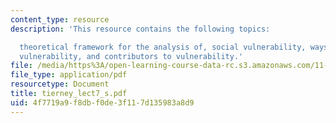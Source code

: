 ```yaml
---
content_type: resource
description: 'This resource contains the following topics:

  theoretical framework for the analysis of, social vulnerability, ways of conceptualizing
  vulnerability, and contributors to vulnerability.'
file: /media/https%3A/open-learning-course-data-rc.s3.amazonaws.com/11-941-disaster-vulnerability-and-resilience-spring-2005/4f7719a9f8dbf0de3f117d135983a8d9_tierney_lect7_s.pdf
file_type: application/pdf
resourcetype: Document
title: tierney_lect7_s.pdf
uid: 4f7719a9-f8db-f0de-3f11-7d135983a8d9
---
```

